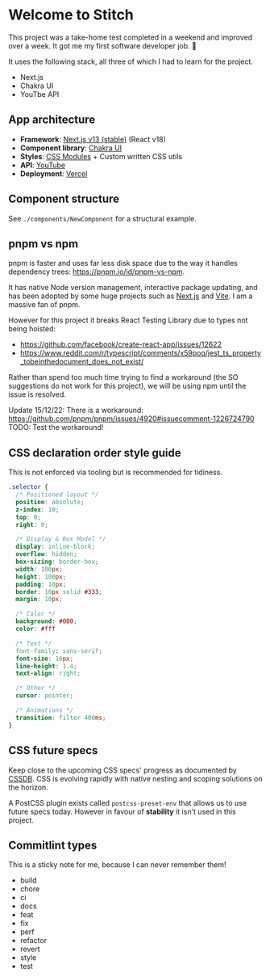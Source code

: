 # Welcome to Stitch

This project was a take-home test completed in a weekend and improved over a week.
It got me my first software developer job. 🚀

It uses the following stack, all three of which I had to learn for the project.

- Next.js
- Chakra UI
- YouTbe API

## App architecture

- **Framework**: [Next.js v13 (stable)](https://nextjs.org/docs/getting-started) (React v18)
- **Component library**: [Chakra UI](https://chakra-ui.com/)
- **Styles**: [CSS Modules](https://nextjs.org/docs/basic-features/built-in-css-support#adding-component-level-css) + Custom written CSS utils
- **API**: [YouTube](https://developers.google.com/youtube/)
- **Deployment**: [Vercel](https://vercel.com/)

## Component structure

See `./components/NewComponent` for a structural example.

## pnpm vs npm

pnpm is faster and uses far less disk space due to the way it handles dependency
trees: https://pnpm.io/id/pnpm-vs-npm.

It has native Node version management, interactive package updating, and has
been adopted by some huge projects such as [Next.js](https://github.com/vercel/next.js)
and [Vite](https://github.com/vitejs/vite). I am a massive fan of pnpm.

However for this project it breaks React Testing Library due to types not being
hoisted:

- https://github.com/facebook/create-react-app/issues/12622
- https://www.reddit.com/r/typescript/comments/x59poq/jest_ts_property_tobeinthedocument_does_not_exist/

Rather than spend too much time trying to find a workaround (the SO suggestions
do not work for this project), we will be using npm until the issue is resolved.

Update 15/12/22: There is a workaround: https://github.com/pnpm/pnpm/issues/4920#issuecomment-1226724790
TODO: Test the workaround!

## CSS declaration order style guide

This is not enforced via tooling but is recommended for tidiness.

```css
.selector {
  /* Positioned layout */
  position: absolute;
  z-index: 10;
  top: 0;
  right: 0;

  /* Display & Box Model */
  display: inline-block;
  overflow: hidden;
  box-sizing: border-box;
  width: 100px;
  height: 100px;
  padding: 10px;
  border: 10px solid #333;
  margin: 10px;

  /* Color */
  background: #000;
  color: #fff

  /* Text */
  font-family: sans-serif;
  font-size: 16px;
  line-height: 1.4;
  text-align: right;

  /* Other */
  cursor: pointer;

  /* Animations */
  transition: filter 400ms;
}
```

## CSS future specs

Keep close to the upcoming CSS specs' progress as documented by [CSSDB](https://cssdb.org/#all-property). CSS is evolving rapidly with native nesting and scoping solutions on the horizon.

A PostCSS plugin exists called `postcss-preset-env` that allows us to use future
specs today. However in favour of **stability** it isn't used in this project.

## Commitlint types

This is a sticky note for me, because I can never remember them!

- build
- chore
- ci
- docs
- feat
- fix
- perf
- refactor
- revert
- style
- test
